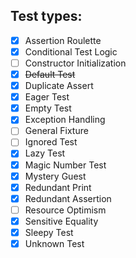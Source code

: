 ## Test types:
- [x] Assertion Roulette
- [x] Conditional Test Logic
- [ ] Constructor Initialization
- [x] ~~Default Test~~
- [x] Duplicate Assert
- [x] Eager Test
- [x] Empty Test
- [x] Exception Handling
- [ ] General Fixture
- [ ] Ignored Test
- [x] Lazy Test
- [x] Magic Number Test
- [x] Mystery Guest
- [x] Redundant Print
- [x] Redundant Assertion
- [ ] Resource Optimism
- [x] Sensitive Equality
- [x] Sleepy Test
- [x] Unknown Test

